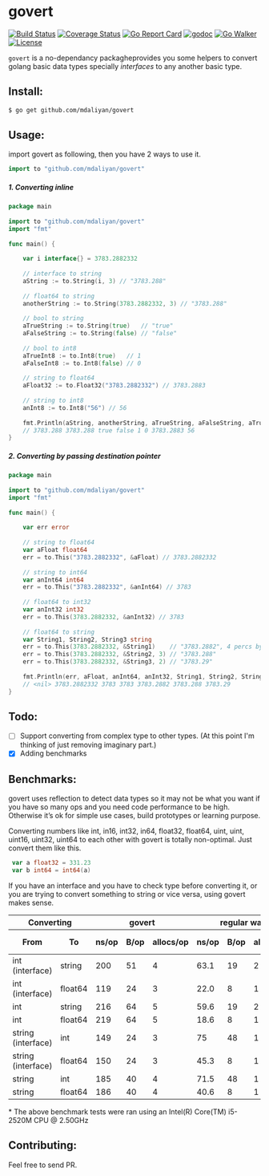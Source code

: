 # govert
    
[![Build Status](https://travis-ci.org/mdaliyan/govert.svg?branch=master)](https://travis-ci.org/mdaliyan/govert)
[![Coverage Status](https://coveralls.io/repos/github/mdaliyan/govert/badge.svg?branch=master)](https://coveralls.io/github/mdaliyan/govert?branch=master)
[![Go Report Card](https://goreportcard.com/badge/github.com/mdaliyan/govert?style=flat)](https://goreportcard.com/report/github.com/mdaliyan/govert)
[![godoc](https://godoc.org/github.com/mdaliyan/govert.svg?status.svg)](https://godoc.org/github.com/mdaliyan/govert)
[![Go Walker](http://gowalker.org/api/v1/badge)](https://gowalker.org/github.com/mdaliyan/govert) 
[![License](http://img.shields.io/badge/license-mit-blue.svg?style=flat)](https://raw.githubusercontent.com/labstack/echo/master/LICENSE)

`govert` is a no-dependancy packagheprovides you some helpers to convert golang basic data types specially _interfaces_ to any another basic type.
   
## Install:
````bash
$ go get github.com/mdaliyan/govert
````
    
## Usage:
    
import govert as following, then you have 2 ways to use it.
    
````go
import to "github.com/mdaliyan/govert"
````
    
##### 1. Converting inline
````go
package main
    
import to "github.com/mdaliyan/govert"
import "fmt"
    
func main() {
    
    var i interface{} = 3783.2882332
    
    // interface to string
    aString := to.String(i, 3) // "3783.288"
    
    // float64 to string
    anotherString := to.String(3783.2882332, 3) // "3783.288"
    
    // bool to string
    aTrueString := to.String(true)   // "true"
    aFalseString := to.String(false) // "false"
    
    // bool to int8
    aTrueInt8 := to.Int8(true)   // 1
    aFalseInt8 := to.Int8(false) // 0
    
    // string to float64
    aFloat32 := to.Float32("3783.2882332") // 3783.2883
    
    // string to int8
    anInt8 := to.Int8("56") // 56
    
    fmt.Println(aString, anotherString, aTrueString, aFalseString, aTrueInt8, aFalseInt8, aFloat32, anInt8)
    // 3783.288 3783.288 true false 1 0 3783.2883 56
}
````
    
##### 2. Converting by passing destination pointer
    
````go
package main
    
import to "github.com/mdaliyan/govert"
import "fmt"
    
func main() {
    
    var err error
    
    // string to float64
    var aFloat float64
    err = to.This("3783.2882332", &aFloat) // 3783.2882332
    
    // string to int64
    var anInt64 int64
    err = to.This("3783.2882332", &anInt64) // 3783
    
    // float64 to int32
    var anInt32 int32
    err = to.This(3783.2882332, &anInt32) // 3783
    
    // float64 to string
    var String1, String2, String3 string
    err = to.This(3783.2882332, &String1)    // "3783.2882", 4 percs by default
    err = to.This(3783.2882332, &String2, 3) // "3783.288"
    err = to.This(3783.2882332, &String3, 2) // "3783.29"
    
    fmt.Println(err, aFloat, anInt64, anInt32, String1, String2, String3)
    // <nil> 3783.2882332 3783 3783 3783.2882 3783.288 3783.29
}
```` 
    
## Todo:
- [ ] Support converting from complex type to other types. (At this point I'm thinking of just removing imaginary part.)
- [x] Adding benchmarks
 
## Benchmarks:
    
govert uses reflection to detect data types so it may not be what 
you want if you have so many ops and you need code performance to be high. 
Otherwise it’s ok for simple use cases, build prototypes or learning purpose.
   
Converting numbers like int, in16, int32, in64, float32, float64, uint, uint, uint16, uint32, 
uint64 to each other with govert is totally non-optimal. Just convert them like this.
    
````go
 var a float32 = 331.23
 var b int64 = int64(a)
````
    
If you have an interface and you have to check type before converting it, or you are
trying to convert something to string or vice versa, using govert makes sense.
    
<table>
    <thead>
      <tr>
        <th colspan="2">Converting</th>
        <th colspan="3">govert</th>
        <th colspan="3">regular way</th>
        <th>compare</th>
      </tr>
      <tr>
        <th>From</th>
        <th>To</th>
        <th>ns/op</th>
        <th>B/op</th>
        <th>allocs/op</th>
        <th>ns/op</th>
        <th>B/op</th>
        <th>allocs/op</th>
        <th>times slower</th>
      </tr>
    </thead>
    <tbody>
      <tr>
        <td>int (interface)</td>
        <td>string</td>
        <td>200</td>
        <td>51</td>
        <td>4</td>
        <td>63.1</td>
        <td>19</td>
        <td>2</td>
        <td>x3.2</td>
      </tr>
      <tr>
        <td>int (interface)</td>
        <td>float64</td>
        <td>119</td>
        <td>24</td>
        <td>3</td>
        <td>22.0</td>
        <td>8</td>
        <td>1</td>
        <td>x5.4</td>
      </tr>
      <tr>
        <td>int</td>
        <td>string</td>
        <td>216 </td>
        <td>64 </td>
        <td>5</td>
        <td>59.6 </td>
        <td>19</td>
        <td>2</td>
        <td>x11.6</td>
      </tr>
      <tr>
        <td>int</td>
        <td>float64</td>
        <td>219 </td>
        <td>64</td>
        <td>5</td>
        <td>18.6</td>
        <td>8</td>
        <td>1</td>
        <td>x12</td>
      </tr>
      <tr>
        <td>string (interface)</td>
        <td>int</td>
        <td>149 </td>
        <td>24</td>
        <td>3</td>
        <td>75</td>
        <td>48</td>
        <td>1</td>
        <td>x2</td>
      </tr>
      <tr>
        <td>string (interface)</td>
        <td>float64</td>
        <td>150 </td>
        <td>24</td>
        <td>3</td>
        <td>45.3 </td>
        <td>8</td>
        <td>1</td>
        <td>x3.3</td>
      </tr>
      <tr>
        <td>string</td>
        <td>int</td>
        <td>185 </td>
        <td>40</td>
        <td>4</td>
        <td>71.5 </td>
        <td>48</td>
        <td>1</td>
        <td>x2.6</td>
      </tr>
      <tr>
        <td>string</td>
        <td>float64</td>
        <td>186 </td>
        <td>40</td>
        <td>4</td>
        <td>40.6 </td>
        <td>8</td>
        <td>1</td>
        <td>x4.5</td>
      </tr>
    </tbody> 
</table>
* The above benchmark tests were ran using an Intel(R) Core(TM) i5-2520M CPU @ 2.50GHz
    
## Contributing:
    
Feel free to send PR.
